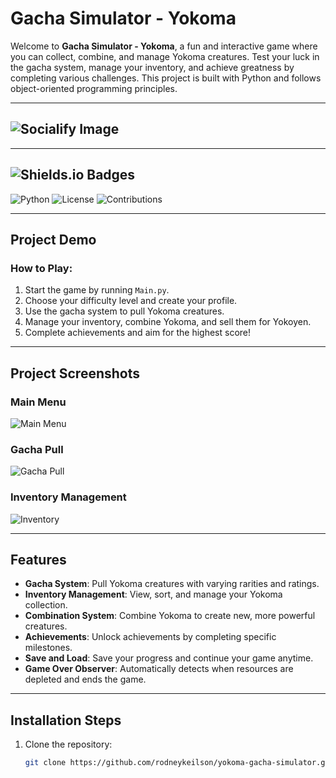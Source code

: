 # Gacha Simulator - Yokoma

Welcome to **Gacha Simulator - Yokoma**, a fun and interactive game where you can collect, combine, and manage Yokoma creatures. Test your luck in the gacha system, manage your inventory, and achieve greatness by completing various challenges. This project is built with Python and follows object-oriented programming principles.

---

## ![Socialify Image](https://socialify.git.ci/rodneykeilson/yokoma-gacha-simulator/image?custom_description=A+fun+and+interactive+game+where+you+can+collect%2C+combine%2C+and+manage+Yokoma+creatures.&description=1&language=1&name=1&owner=1&pattern=Plus&stargazers=1&theme=Auto)

---

## ![Shields.io Badges](https://img.shields.io/github/stars/rodneykeilson/yokoma-gacha-simulator?style=social)
![Python](https://img.shields.io/badge/Python-3.11-blue)
![License](https://img.shields.io/github/license/rodneykeilson/yokoma-gacha-simulator)
![Contributions](https://img.shields.io/badge/Contributions-Welcome-brightgreen)

---

## Project Demo

### How to Play:
1. Start the game by running `Main.py`.
2. Choose your difficulty level and create your profile.
3. Use the gacha system to pull Yokoma creatures.
4. Manage your inventory, combine Yokoma, and sell them for Yokoyen.
5. Complete achievements and aim for the highest score!

---

## Project Screenshots

### Main Menu
![Main Menu](https://github.com/user-attachments/assets/f76e50ca-307a-4c01-b156-f331129d9dcc)

### Gacha Pull
![Gacha Pull](https://imgur.com/a/LW5gxc8)

### Inventory Management
![Inventory](https://imgur.com/a/Yto9xbL)

---

## Features

- **Gacha System**: Pull Yokoma creatures with varying rarities and ratings.
- **Inventory Management**: View, sort, and manage your Yokoma collection.
- **Combination System**: Combine Yokoma to create new, more powerful creatures.
- **Achievements**: Unlock achievements by completing specific milestones.
- **Save and Load**: Save your progress and continue your game anytime.
- **Game Over Observer**: Automatically detects when resources are depleted and ends the game.

---

## Installation Steps

1. Clone the repository:
   ```bash
   git clone https://github.com/rodneykeilson/yokoma-gacha-simulator.git
